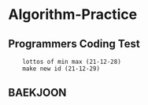 # Algorithm-Practice
  ## Programmers Coding Test
        lottos of min max (21-12-28)
        make new id (21-12-29)
  ## BAEKJOON